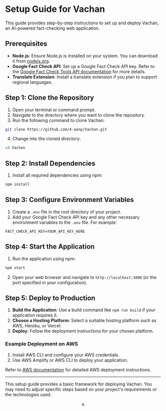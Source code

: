 

# Setup Guide for Vachan

This guide provides step-by-step instructions to set up and deploy Vachan, an AI-powered fact-checking web application.

## Prerequisites

- **Node.js**: Ensure Node.js is installed on your system. You can download it from [nodejs.org](https://nodejs.org/).
- **Google Fact Check API**: Set up a Google Fact Check API key. Refer to the [Google Fact Check Tools API documentation](https://developers.google.com/fact-check/tools/api) for more details.
- **Translate Extension**: Install a translate extension if you plan to support regional languages.


## Step 1: Clone the Repository

1. Open your terminal or command prompt.
2. Navigate to the directory where you want to clone the repository.
3. Run the following command to clone Vachan:

```bash
git clone https://github.com/4-aanp/Vachan.git
```

4. Change into the cloned directory:

```bash
cd Vachan
```


## Step 2: Install Dependencies

1. Install all required dependencies using npm:

```bash
npm install
```


## Step 3: Configure Environment Variables

1. Create a `.env` file in the root directory of your project.
2. Add your Google Fact Check API key and any other necessary environment variables to the `.env` file. For example:

```plaintext
FACT_CHECK_API_KEY=YOUR_API_KEY_HERE
```


## Step 4: Start the Application

1. Run the application using npm:

```bash
npm start
```

2. Open your web browser and navigate to `http://localhost:3000` (or the port specified in your configuration).

## Step 5: Deploy to Production

1. **Build the Application**: Use a build command like `npm run build` if your application requires it.
2. **Choose a Hosting Platform**: Select a suitable hosting platform such as AWS, Heroku, or Vercel.
3. **Deploy**: Follow the deployment instructions for your chosen platform.

### Example Deployment on AWS

1. Install AWS CLI and configure your AWS credentials.
2. Use AWS Amplify or AWS CLI to deploy your application.

Refer to [AWS documentation](https://aws.amazon.com/getting-started/hands-on/build-web-app-s3-lambda-api-gateway-dynamodb/) for detailed AWS deployment instructions.

---

This setup guide provides a basic framework for deploying Vachan. You may need to adjust specific steps based on your project's requirements or the technologies used.

<div style="text-align: center">⁂</div>

[^1]: https://docshield.tungstenautomation.com/RSPDAP/en_US/7.2/print/PROCESS_DIRECTOR_Web_Application_Configuration_Guide_7.2.x.pdf

[^2]: https://docs.flutter.dev/platform-integration/web/building

[^3]: https://www.techtic.com/blog/integrate-ai-into-web-app/

[^4]: https://developers.google.com/fact-check/tools/api

[^5]: https://kissflow.com/application-development/how-to-create-a-web-application/

[^6]: https://aws.amazon.com/getting-started/hands-on/build-web-app-s3-lambda-api-gateway-dynamodb/

[^7]: https://www.linkedin.com/pulse/how-integrate-ai-machine-learning-models-your-full-stack-ajeet-achal-bfdrc

[^8]: https://newsinitiative.withgoogle.com/resources/trainings/google-fact-check-tools/

[^9]: https://spring.io/guides/gs/spring-boot

[^10]: https://blog.tooljet.com/how-to-build-a-web-app-a-beginners-guide/

[^11]: https://learn.microsoft.com/en-us/entra/identity-platform/index-web-app

[^12]: https://www.digitalocean.com/community/tutorials/5-common-server-setups-for-your-web-application

[^13]: https://www.reddit.com/r/webdev/comments/ixnddw/where_do_i_start_with_building_a_web_app_im_a/

[^14]: https://budibase.com/blog/how-to-make-a-web-app/

[^15]: https://www.softkraft.co/web-app-development/

[^16]: https://www.netguru.com/blog/how-to-build-web-apps

[^17]: https://kissflow.com/hs-fs/hubfs/infographics_how_to_build_a_web_app_12_simple_steps.webp?width=7200\&height=3780\&name=infographics_how_to_build_a_web_app_12_simple_steps.webp\&sa=X\&ved=2ahUKEwikz-Cd8fyLAxVVCTQIHWSEDMwQ_B16BAgBEAI

[^18]: https://www.lrswebsolutions.com/Blog/Posts/32/Website-Security/11-Best-Practices-for-Developing-Secure-Web-Applications/blog-post/

[^19]: https://www.softkraft.co/web-application-architecture/

[^20]: https://chromewebstore.google.com/detail/google-translate/aapbdbdomjkkjkaonfhkkikfgjllcleb?hl=en

[^21]: https://developers.google.com/fact-check/tools/api/reference/rest

[^22]: https://www.hakunamatatatech.com/our-resources/blog/integrating-ai-and-ml-into-web-apps

[^23]: https://objectcomputing.com/resources/publications/sett/september-2018-web-translate-javascript-library

[^24]: https://toolbox.google.com/factcheck/apis

[^25]: https://technovationchallenge.org/courses/senior-division-curriculum/lessons/web-apps-using-ai-models/

[^26]: https://www.deepl.com/en/chrome-extension

[^27]: https://toolbox.google.com/factcheck/apis?hl=mr

[^28]: https://www.perfectapps.com/5-ways-to-integrate-ai-into-web-app-building/

[^29]: https://www.reddit.com/r/browsers/comments/13hik9y/extension_to_translate_entire_web_pages/

[^30]: https://www.idx.inc/blog/performance-marketing/how-googles-fact-check-tools-and-serp-features-work

[^31]: https://clickup.com/blog/how-to-integrate-ai-into-a-website/

[^32]: https://www.browserstack.com/guide/web-application-development-guide

[^33]: https://budibase.com/blog/web-application-development/

[^34]: https://www.zoho.com/creator/decode/how-to-create-a-web-application

[^35]: https://support.microsoft.com/en-us/office/create-a-project-in-project-web-app-072e676d-d798-457d-a4d1-66baaaf6c552

[^36]: https://www.youtube.com/watch?v=Q0RcyKwaIU8

[^37]: https://chromewebstore.google.com/detail/immersive-translate-trans/bpoadfkcbjbfhfodiogcnhhhpibjhbnh?hl=en

[^38]: https://nira.com/chrome-translate-extension/

[^39]: https://www.linkedin.com/pulse/integrating-ai-machine-learning-web-17kec

